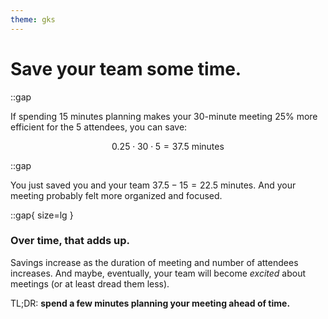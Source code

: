 ```yaml
---
theme: gks
---
```


# **Save your team some time.**

::gap

If spending 15 minutes planning makes your 30-minute meeting 25% more efficient for the 5 attendees, you can save:

$$
0.25 \cdot 30 \cdot 5 = 37.5\text{ minutes}
$$

::gap

You just saved you and your team $37.5 - 15 = 22.5$ minutes. And your meeting probably felt more organized and focused.

::gap{ size=lg }

### Over time, **that adds up.**

Savings increase as the duration of meeting and number of attendees increases. And maybe, eventually, your team will become _excited_ about meetings (or at least dread them less).

TL;DR: **spend a few minutes planning your meeting ahead of time.**
